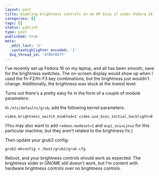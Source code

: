 ```yaml
---
layout: post
title: Enabling brightness controls on an HP Envy 17 under Fedora 16
categories: []
tags: []
status: publish
type: post
published: true
meta:
  _edit_last: '2'
  _syntaxhighlighter_encoded: '1'
  dsq_thread_id: '470670577'
---
```

I've recently set up Fedora 16 on my laptop, and all has been smooth, save for the brightness switches. The on-screen display would show up when I used the fn-F2/fn-F3 key combinations, but the brightness just wouldn't change. Additionally, the brightness was stuck at the lowest level.

Turns out there's a pretty easy fix in the form of a couple of module parameters:

In `/etc/defaults/grub`, add the following kernel parameters:

    video.brightness_switch_enabled=1 video.use_bios_initial_backlight=0

(You may also want to add `radeon.modeset=1` and `acpi_osi=Linux` for this particular machine, but they aren't related to the brightness fix.)

Then update your grub2 config:

    grub2-mkconfig > /boot/grub2/grub.cfg

Reboot, and your brightness controls should work as expected. The brightness slider in GNOME still doesn't work, but I'm content with hardware brightness controls over no brightness controls.

